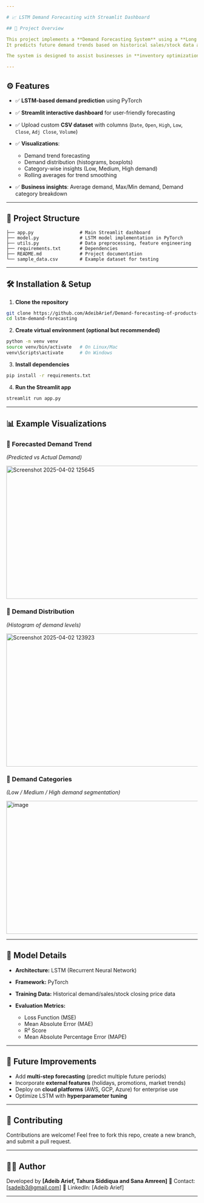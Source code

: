 ```yaml
---

# 📈 LSTM Demand Forecasting with Streamlit Dashboard

## 🚀 Project Overview

This project implements a **Demand Forecasting System** using a **Long Short-Term Memory (LSTM) neural network** built in **PyTorch**.
It predicts future demand trends based on historical sales/stock data and provides **interactive visualizations** through a **Streamlit dashboard**.

The system is designed to assist businesses in **inventory optimization, supply chain management, and decision-making**.

---
```


## ⚙️ Features

* ✅ **LSTM-based demand prediction** using PyTorch
* ✅ **Streamlit interactive dashboard** for user-friendly forecasting
* ✅ Upload custom **CSV dataset** with columns (`Date`, `Open`, `High`, `Low`, `Close`, `Adj Close`, `Volume`)
* ✅ **Visualizations**:

  * Demand trend forecasting
  * Demand distribution (histograms, boxplots)
  * Category-wise insights (Low, Medium, High demand)
  * Rolling averages for trend smoothing
* ✅ **Business insights**: Average demand, Max/Min demand, Demand category breakdown

---

## 📂 Project Structure

```
├── app.py                 # Main Streamlit dashboard  
├── model.py               # LSTM model implementation in PyTorch  
├── utils.py               # Data preprocessing, feature engineering  
├── requirements.txt       # Dependencies  
├── README.md              # Project documentation  
└── sample_data.csv        # Example dataset for testing  
```

---

## 🛠️ Installation & Setup

1. **Clone the repository**

```bash
git clone https://github.com/AdeibArief/Demand-forecasting-of-products-using-LSTM-Final-Year-Project-.git
cd lstm-demand-forecasting
```

2. **Create virtual environment (optional but recommended)**

```bash
python -m venv venv
source venv/bin/activate   # On Linux/Mac
venv\Scripts\activate      # On Windows
```

3. **Install dependencies**

```bash
pip install -r requirements.txt
```

4. **Run the Streamlit app**

```bash
streamlit run app.py
```

---

## 📊 Example Visualizations

### 🔹 Forecasted Demand Trend

*(Predicted vs Actual Demand)*

<img width="700" height="350" alt="Screenshot 2025-04-02 125645" src="https://github.com/user-attachments/assets/dac52997-8148-4ff2-b6c7-0618ec8fc45e" />

### 🔹 Demand Distribution

*(Histogram of demand levels)*

<img width="700" height="350" alt="Screenshot 2025-04-02 123923" src="https://github.com/user-attachments/assets/d81851fb-8450-4b2e-b3d5-92fb8d5d8648" />

### 🔹 Demand Categories

*(Low / Medium / High demand segmentation)*

<img width="700" height="350" alt="image" src="https://github.com/user-attachments/assets/c7c85f75-4077-45fd-a9c2-48cdfea7893e" />

---

## 🧠 Model Details

* **Architecture:** LSTM (Recurrent Neural Network)
* **Framework:** PyTorch
* **Training Data:** Historical demand/sales/stock closing price data
* **Evaluation Metrics:**

  * Loss Function (MSE)
  * Mean Absolute Error (MAE)
  * R² Score
  * Mean Absolute Percentage Error (MAPE)

---

## 📌 Future Improvements

* Add **multi-step forecasting** (predict multiple future periods)
* Incorporate **external features** (holidays, promotions, market trends)
* Deploy on **cloud platforms** (AWS, GCP, Azure) for enterprise use
* Optimize LSTM with **hyperparameter tuning**

---

## 🤝 Contributing

Contributions are welcome! Feel free to fork this repo, create a new branch, and submit a pull request.

---

## 👨‍💻 Author

Developed by **\[Adeib Arief, Tahura Siddiqua and Sana Amreen]**
📧 Contact: \[[sadeib3@gmail.com](mailto:sadeib3@gmail.com)]
🔗 LinkedIn: \[Adeib Arief]

---
